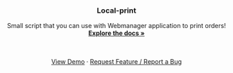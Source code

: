 <div align="center">
  <h3 align="center">Local-print</h3>

  <p align="center">
    Small script that you can use with Webmanager application to print orders!
    <br />
    <a href="https://github.com/W3X-HU/local-print"><strong>Explore the docs »</strong></a>
    <br />
    <br />
  </p>

  
  
  <p align="center">
    <br />
    <a href="https://github.com/W3X-HU/local-print">View Demo</a>
    ·
    <a href="https://discordapp.com/users/494102622219927553">Request Feature / Report a Bug</a>
  </p>
  
</div>


<!-- MARKDOWN LINKS & IMAGES -->
<!-- https://www.markdownguide.org/basic-syntax/#reference-style-links -->
[header-image]: https://i.imgur.com/bifB2kl.png

